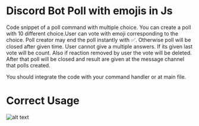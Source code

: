 # Discord Bot Poll with emojis in Js

Code snippet of a poll command with multiple choice. You can create a poll with 10 different choice.User can vote with emoji corresponding to the choice. Poll creator may end the poll instantly with :white_check_mark:. Otherwise poll will be closed after given time. User cannot give a multiple answers. If its given last vote will be count. Also if reaction removed by user the vote will be deleted. After that poll will be closed and result are given at the message channel that polls created.

You should integrate the code with your command handler or at main file.


# Correct Usage

![alt text](https://cdn.discordapp.com/attachments/789864720533291058/857183889701470208/github.png)
